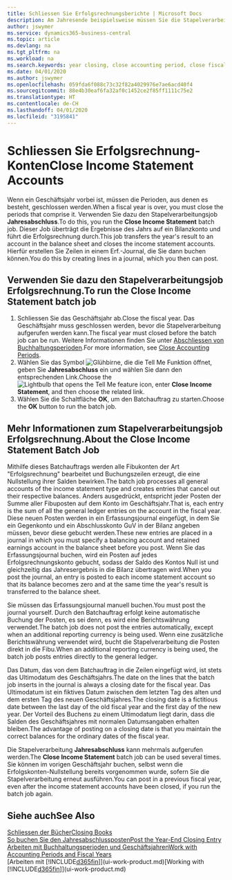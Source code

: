 ```yaml
---
title: Schliessen Sie Erfolgsrechnungsberichte | Microsoft Docs
description: Am Jahresende beispielsweise müssen Sie die Stapelverarbeitung "Erfolgsrechnungskonten Nullstellung" laufen lassen, um dies Buchhaltungsperioden zu schliessen, aus der sich das Geschäftsjahr zusammensetzt.
author: jswymer
ms.service: dynamics365-business-central
ms.topic: article
ms.devlang: na
ms.tgt_pltfrm: na
ms.workload: na
ms.search.keywords: year closing, close accounting period, close fiscal year, bank account detailed trial balance
ms.date: 04/01/2020
ms.author: jswymer
ms.openlocfilehash: 059fda6f088c73c32f82a4029976e7ae6acd40f4
ms.sourcegitcommit: 88e4b30eaf6fa32af0c1452ce2f85ff1111c75e2
ms.translationtype: HT
ms.contentlocale: de-CH
ms.lasthandoff: 04/01/2020
ms.locfileid: "3195841"
---
```

# <a name="close-income-statement-accounts"></a><span data-ttu-id="9eb6b-103">Schliessen Sie Erfolgsrechnung-Konten</span><span class="sxs-lookup"><span data-stu-id="9eb6b-103">Close Income Statement Accounts</span></span>
<span data-ttu-id="9eb6b-104">Wenn ein Geschäftsjahr vorbei ist, müssen die Perioden, aus denen es besteht, geschlossen werden.</span><span class="sxs-lookup"><span data-stu-id="9eb6b-104">When a fiscal year is over, you must close the periods that comprise it.</span></span> <span data-ttu-id="9eb6b-105">Verwenden Sie dazu den Stapelverarbeitungsjob **Jahresabschluss**.</span><span class="sxs-lookup"><span data-stu-id="9eb6b-105">To do this, you run the **Close Income Statement** batch job.</span></span> <span data-ttu-id="9eb6b-106">Dieser Job überträgt die Ergebnisse des Jahrs auf ein Bilanzkonto und führt die Erfolgsrechnung durch.</span><span class="sxs-lookup"><span data-stu-id="9eb6b-106">This job transfers the year's result to an account in the balance sheet and closes the income statement accounts.</span></span> <span data-ttu-id="9eb6b-107">Hierfür erstellen Sie Zeilen in einem Erf.-Journal, die Sie dann buchen können.</span><span class="sxs-lookup"><span data-stu-id="9eb6b-107">You do this by creating lines in a journal, which you then can post.</span></span>

## <a name="to-run-the-close-income-statement-batch-job"></a><span data-ttu-id="9eb6b-108">Verwenden Sie dazu den Stapelverarbeitungsjob Erfolgsrechnung.</span><span class="sxs-lookup"><span data-stu-id="9eb6b-108">To run the Close Income Statement batch job</span></span>
1. <span data-ttu-id="9eb6b-109">Schliessen Sie das Geschäftsjahr ab.</span><span class="sxs-lookup"><span data-stu-id="9eb6b-109">Close the fiscal year.</span></span> <span data-ttu-id="9eb6b-110">Das Geschäftsjahr muss geschlossen werden, bevor die Stapelverarbeitung aufgerufen werden kann.</span><span class="sxs-lookup"><span data-stu-id="9eb6b-110">The fiscal year must closed before the batch job can be run.</span></span> <span data-ttu-id="9eb6b-111">Weitere Informationen finden Sie unter [Abschliessen von Buchhaltungsperioden](year-close-account-periods.md).</span><span class="sxs-lookup"><span data-stu-id="9eb6b-111">For more information, see [Close Accounting Periods](year-close-account-periods.md).</span></span>
2. <span data-ttu-id="9eb6b-112">Wählen Sie das Symbol ![Glühbirne, die die Tell Me Funktion öffnet](media/ui-search/search_small.png "Tell Me-Funktion"), geben Sie **Jahresabschluss** ein und wählen Sie dann den entsprechenden Link.</span><span class="sxs-lookup"><span data-stu-id="9eb6b-112">Choose the ![Lightbulb that opens the Tell Me feature](media/ui-search/search_small.png "Tell me what you want to do") icon, enter **Close Income Statement**, and then choose the related link.</span></span>
3. <span data-ttu-id="9eb6b-113">Wählen Sie die Schaltfläche **OK**, um den Batchauftrag zu starten.</span><span class="sxs-lookup"><span data-stu-id="9eb6b-113">Choose the **OK** button to run the batch job.</span></span>

## <a name="about-the-close-income-statement-batch-job"></a><span data-ttu-id="9eb6b-114">Mehr Informationen zum Stapelverarbeitungsjob Erfolgsrechnung.</span><span class="sxs-lookup"><span data-stu-id="9eb6b-114">About the Close Income Statement Batch Job</span></span>
<span data-ttu-id="9eb6b-115">Mithilfe dieses Batchauftrags werden alle Fibukonten der Art "Erfolgsrechnung" bearbeitet und Buchungszeilen erzeugt, die eine Nullstellung ihrer Salden bewirken.</span><span class="sxs-lookup"><span data-stu-id="9eb6b-115">The batch job processes all general accounts of the income statement type and creates entries that cancel out their respective balances.</span></span> <span data-ttu-id="9eb6b-116">Anders ausgedrückt, entspricht jeder Posten der Summe aller Fibuposten auf dem Konto im Geschäftsjahr.</span><span class="sxs-lookup"><span data-stu-id="9eb6b-116">That is, each entry is the sum of all the general ledger entries on the account in the fiscal year.</span></span> <span data-ttu-id="9eb6b-117">Diese neuen Posten werden in ein Erfassungsjournal eingefügt, in dem Sie ein Gegenkonto und ein Abschlusskonto GuV in der Bilanz angeben müssen, bevor diese gebucht werden.</span><span class="sxs-lookup"><span data-stu-id="9eb6b-117">These new entries are placed in a journal in which you must specify a balancing account and retained earnings account in the balance sheet before you post.</span></span> <span data-ttu-id="9eb6b-118">Wenn Sie das Erfassungsjournal buchen, wird ein Posten auf jedes Erfolgsrechnungskonto gebucht, sodass der Saldo des Kontos Null ist und gleichzeitig das Jahresergebnis in die Bilanz übertragen wird.</span><span class="sxs-lookup"><span data-stu-id="9eb6b-118">When you post the journal, an entry is posted to each income statement account so that its balance becomes zero and at the same time the year's result is transferred to the balance sheet.</span></span>

<span data-ttu-id="9eb6b-119">Sie müssen das Erfassungsjournal manuell buchen.</span><span class="sxs-lookup"><span data-stu-id="9eb6b-119">You must post the journal yourself.</span></span> <span data-ttu-id="9eb6b-120">Durch den Batchauftrag erfolgt keine automatische Buchung der Posten, es sei denn, es wird eine Berichtswährung verwendet.</span><span class="sxs-lookup"><span data-stu-id="9eb6b-120">The batch job does not post the entries automatically, except when an additional reporting currency is being used.</span></span> <span data-ttu-id="9eb6b-121">Wenn eine zusätzliche Berichtswährung verwendet wird, bucht die Stapelverarbeitung die Posten direkt in die Fibu.</span><span class="sxs-lookup"><span data-stu-id="9eb6b-121">When an additional reporting currency is being used, the batch job posts entries directly to the general ledger.</span></span>

<span data-ttu-id="9eb6b-122">Das Datum, das von dem Batchauftrag in die Zeilen eingefügt wird, ist stets das Ultimodatum des Geschäftsjahrs.</span><span class="sxs-lookup"><span data-stu-id="9eb6b-122">The date on the lines that the batch job inserts in the journal is always a closing date for the fiscal year.</span></span> <span data-ttu-id="9eb6b-123">Das Ultimodatum ist ein fiktives Datum zwischen dem letzten Tag des alten und dem ersten Tag des neuen Geschäftsjahres.</span><span class="sxs-lookup"><span data-stu-id="9eb6b-123">The closing date is a fictitious date between the last day of the old fiscal year and the first day of the new year.</span></span> <span data-ttu-id="9eb6b-124">Der Vorteil des Buchens zu einem Ultimodatum liegt darin, dass die Salden des Geschäftsjahres mit normalen Datumsangaben erhalten bleiben.</span><span class="sxs-lookup"><span data-stu-id="9eb6b-124">The advantage of posting on a closing date is that you maintain the correct balances for the ordinary dates of the fiscal year.</span></span>

<span data-ttu-id="9eb6b-125">Die Stapelverarbeitung **Jahresabschluss** kann mehrmals aufgerufen werden.</span><span class="sxs-lookup"><span data-stu-id="9eb6b-125">The **Close Income Statement** batch job can be used several times.</span></span> <span data-ttu-id="9eb6b-126">Sie können im vorigen Geschäftsjahr buchen, selbst wenn die Erfolgskonten-Nullstellung bereits vorgenommen wurde, sofern Sie die Stapelverarbeitung erneut ausführen.</span><span class="sxs-lookup"><span data-stu-id="9eb6b-126">You can post in a previous fiscal year, even after the income statement accounts have been closed, if you run the batch job again.</span></span>

## <a name="see-also"></a><span data-ttu-id="9eb6b-127">Siehe auch</span><span class="sxs-lookup"><span data-stu-id="9eb6b-127">See Also</span></span>

[<span data-ttu-id="9eb6b-128">Schliessen der Bücher</span><span class="sxs-lookup"><span data-stu-id="9eb6b-128">Closing Books</span></span>](year-close-books.md)  
[<span data-ttu-id="9eb6b-129">So buchen Sie den Jahresabschlussposten</span><span class="sxs-lookup"><span data-stu-id="9eb6b-129">Post the Year-End Closing Entry</span></span>](year-how-post-year-end-close-entry.md)  
[<span data-ttu-id="9eb6b-130">Arbeiten mit Buchhaltungsperioden und Geschäftsjahren</span><span class="sxs-lookup"><span data-stu-id="9eb6b-130">Work with Accounting Periods and Fiscal Years</span></span>](finance-accounting-periods-and-fiscal-years.md)  
<span data-ttu-id="9eb6b-131">[Arbeiten mit [!INCLUDE[d365fin](includes/d365fin_md.md)]](ui-work-product.md)</span><span class="sxs-lookup"><span data-stu-id="9eb6b-131">[Working with [!INCLUDE[d365fin](includes/d365fin_md.md)]](ui-work-product.md)</span></span>
